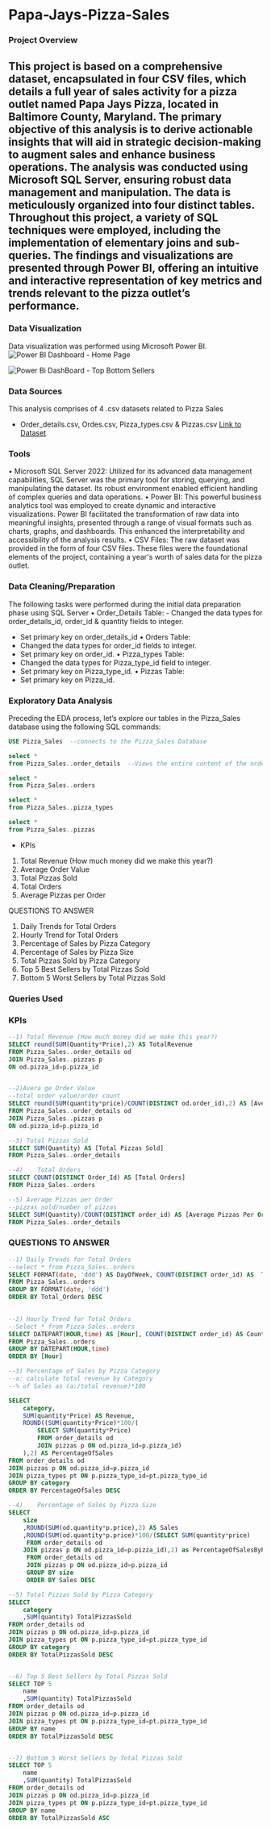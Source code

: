 # Papa-Jays-Pizza-Sales

### Project Overview
This project is based on a comprehensive dataset, encapsulated in four CSV files, which details a full year of sales activity for a pizza outlet named Papa Jays Pizza, located in Baltimore County, Maryland. The primary objective of this analysis is to derive actionable insights that will aid in strategic decision-making to augment sales and enhance business operations.
The analysis was conducted using Microsoft SQL Server, ensuring robust data management and manipulation. The data is meticulously organized into four distinct tables. Throughout this project, a variety of SQL techniques were employed, including the implementation of elementary joins and sub-queries. The findings and visualizations are presented through Power BI, offering an intuitive and interactive representation of key metrics and trends relevant to the pizza outlet’s performance.
---

### Data Visualization
Data visualization was performed using Microsoft Power BI.
![Power BI Dashboard - Home Page](https://github.com/rastewu/Papa-Jays-Pizza-Sales/assets/157243480/c4fa4c97-f4c7-42b5-afe6-112ed4af3706)


![Power Bi DashBoard - Top Bottom Sellers](https://github.com/rastewu/Papa-Jays-Pizza-Sales/assets/157243480/f683efb5-a88d-4b69-af66-b40e283f7cfd)







### Data Sources
This analysis comprises of 4 .csv datasets related to Pizza Sales
- Order_details.csv, Ordes.csv, Pizza_types.csv & Pizzas.csv
[Link to Dataset]( https://www.kaggle.com/datasets/mysarahmadbhat/pizza-place-sales)

### Tools
•	Microsoft SQL Server 2022: Utilized for its advanced data management capabilities, SQL Server was the primary tool for storing, querying, and manipulating the dataset. Its robust environment enabled efficient handling of complex queries and data operations.
•	Power BI: This powerful business analytics tool was employed to create dynamic and interactive visualizations. Power BI facilitated the transformation of raw data into meaningful insights, presented through a range of visual formats such as charts, graphs, and dashboards. This enhanced the interpretability and accessibility of the analysis results.
•	CSV Files: The raw dataset was provided in the form of four CSV files. These files were the foundational elements of the project, containing a year's worth of sales data for the pizza outlet. 


### Data Cleaning/Preparation
The following tasks were performed during the initial data preparation phase using SQL Server
•	Order_Details Table:
	- Changed the data types for order_details_id, order_id & quantity fields to integer.
  - Set primary key on order_details_id
•	Orders Table:
  - Changed the data types for order_id fields to integer.
  - Set primary key on order_id.
• Pizza_types Table:
  - Changed the data types for Pizza_type_id field to integer.
  - Set primary key on Pizza_type_id.
•	Pizzas Table:
  - Set primary key on Pizza_id.


### Exploratory Data Analysis
Preceding the EDA process, let’s explore our tables in the Pizza_Sales database using the following SQL commands:

```sql
USE Pizza_Sales  --connects to the Pizza_Sales Database

select *
from Pizza_Sales..order_details  --Views the entire content of the order_details table

select *
from Pizza_Sales..orders

select *
from Pizza_Sales..pizza_types

select *
from Pizza_Sales..pizzas
```

- KPIs
1.	Total Revenue (How much money did we make this year?)
2.	Average Order Value
3.	Total Pizzas Sold
4.	Total Orders
5.	Average Pizzas per Order

QUESTIONS TO ANSWER
1.	Daily Trends for Total Orders
2.	Hourly Trend for Total Orders
3.	Percentage of Sales by Pizza Category
4.	Percentage of Sales by Pizza Size
5.	Total Pizzas Sold by Pizza Category
6.	Top 5 Best Sellers by Total Pizzas Sold
7.	Bottom 5 Worst Sellers by Total Pizzas Sold

 ### Queries Used 
### KPIs
 ```sql
--1) Total Revenue (How much money did we make this year?)
SELECT round(SUM(Quantity*Price),2) AS TotalRevenue
FROM Pizza_Sales..order_details od
JOIN Pizza_Sales..pizzas p
ON od.pizza_id=p.pizza_id
 

--2)Avera ge Order Value
--total order value/order count
SELECT round(SUM(quantity*price)/COUNT(DISTINCT od.order_id),2) AS [Average Order Value]
FROM Pizza_Sales..order_details od
JOIN Pizza_Sales..pizzas p
ON od.pizza_id=p.pizza_id

--3) Total Pizzas Sold
SELECT SUM(Quantity) AS [Total Pizzas Sold]
FROM Pizza_Sales..order_details

--4)	Total Orders
SELECT COUNT(DISTINCT Order_Id) AS [Total Orders]
FROM Pizza_Sales..orders

--5) Average Pizzas per Order
--pizzas sold/number of pizzas
SELECT SUM(Quantity)/COUNT(DISTINCT order_id) AS [Average Pizzas Per Order]
FROM Pizza_Sales..order_details
```

### QUESTIONS TO ANSWER
```sql
--1) Daily Trends for Total Orders
--select * from Pizza_Sales..orders
SELECT FORMAT(date, 'ddd') AS DayOfWeek, COUNT(DISTINCT order_id) AS  Total_Orders 
FROM Pizza_Sales..orders
GROUP BY FORMAT(date, 'ddd')
ORDER BY Total_Orders DESC
 

--2) Hourly Trend for Total Orders
--Select * from Pizza_Sales..orders
SELECT DATEPART(HOUR,time) AS [Hour], COUNT(DISTINCT order_id) AS CountOfOrders
FROM Pizza_Sales..orders
GROUP BY DATEPART(HOUR,time)
ORDER BY [Hour]  

--3) Percentage of Sales by Pizza Category
--a: calculate total revenue by Category
--% of Sales as (a:/total revenue)*100

SELECT
	category,
	SUM(quantity*Price) AS Revenue,
	ROUND((SUM(quantity*Price)*100/(
		SELECT SUM(quantity*Price) 
		FROM order_details od
		JOIN pizzas p ON od.pizza_id=p.pizza_id)
	),2) AS PercentageOfSales
FROM order_details od
JOIN pizzas p ON od.pizza_id=p.pizza_id
JOIN pizza_types pt ON p.pizza_type_id=pt.pizza_type_id
GROUP BY category
ORDER BY PercentageOfSales DESC

--4)	Percentage of Sales by Pizza Size
SELECT 
	size
	,ROUND(SUM(od.quantity*p.price),2) AS Sales
	,ROUND(SUM(od.quantity*p.price)*100/(SELECT SUM(quantity*price)  
	 FROM order_details od
	JOIN pizzas p ON od.pizza_id=p.pizza_id),2) as PercentageOfSalesByPizzaSize
	 FROM order_details od
	 JOIN pizzas p ON od.pizza_id=p.pizza_id  
	 GROUP BY size
	 ORDER BY Sales DESC

--5) Total Pizzas Sold by Pizza Category
SELECT 
	category
	,SUM(quantity) TotalPizzasSold 
FROM order_details od
JOIN pizzas p ON od.pizza_id=p.pizza_id
JOIN pizza_types pt ON p.pizza_type_id=pt.pizza_type_id
GROUP BY category
ORDER BY TotalPizzasSold DESC


--6) Top 5 Best Sellers by Total Pizzas Sold
SELECT TOP 5
	name
	,SUM(quantity) TotalPizzasSold 
FROM order_details od
JOIN pizzas p ON od.pizza_id=p.pizza_id
JOIN pizza_types pt ON p.pizza_type_id=pt.pizza_type_id
GROUP BY name
ORDER BY TotalPizzasSold DESC


--7) Bottom 5 Worst Sellers by Total Pizzas Sold
SELECT TOP 5
	name
	,SUM(quantity) TotalPizzasSold 
FROM order_details od
JOIN pizzas p ON od.pizza_id=p.pizza_id
JOIN pizza_types pt ON p.pizza_type_id=pt.pizza_type_id
GROUP BY name
ORDER BY TotalPizzasSold ASC
		
```
